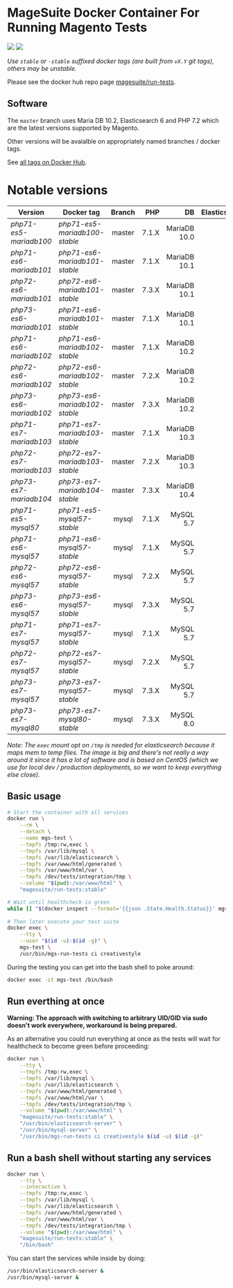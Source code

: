 # MageSuite Docker Container For Running Magento Tests

[![](https://images.microbadger.com/badges/image/magesuite/run-tests:stable.svg)](https://microbadger.com/images/magesuite/run-tests:stable "Docker Image Badge") [![](https://images.microbadger.com/badges/version/magesuite/run-tests:stable.svg)](https://microbadger.com/images/magesuite/run-tests:stable "Docker Image Version Badge")


*Use `stable` or `-stable` suffixed docker tags (are built from `vX.Y` git tags), others may be unstable.*

Please see the docker hub repo page [magesuite/run-tests](https://hub.docker.com/r/magesuite/run-tests).

## Software

The `master` branch uses Maria DB 10.2, Elasticsearch 6 and PHP 7.2 which are the latest versions supported by Magento.

Other versions will be avaialble on appropriately named branches / docker tags.

See [all tags on Docker Hub](https://hub.docker.com/r/magesuite/run-tests/tags).

# Notable versions 

| Version                   | Docker tag                    | Branch        | PHP   | DB            | Elasticsearch |
| ------------------------- | ----------------------------- | :-----------: | ----: | ------------: | ------------: |
| *php71-es5-mariadb100*    | _php71-es5-mariadb100-stable_ | master        | 7.1.X | MariaDB 10.0  | 5.X           |
| *php71-es6-mariadb101*    | _php71-es6-mariadb101-stable_ | master        | 7.1.X | MariaDB 10.1  | 6.X           | 
| *php72-es6-mariadb101*    | _php72-es6-mariadb101-stable_ | master        | 7.3.X | MariaDB 10.1  | 6.X           |
| *php73-es6-mariadb101*    | _php71-es6-mariadb101-stable_ | master        | 7.1.X | MariaDB 10.1  | 6.X           |
| *php71-es6-mariadb102*    | _php71-es6-mariadb102-stable_ | master        | 7.1.X | MariaDB 10.2  | 6.X           |
| *php72-es6-mariadb102*    | _php72-es6-mariadb102-stable_ | master        | 7.2.X | MariaDB 10.2  | 6.X           |
| *php73-es6-mariadb102*    | _php73-es6-mariadb102-stable_ | master        | 7.3.X | MariaDB 10.2  | 6.X           |
| *php71-es7-mariadb103*    | _php71-es7-mariadb103-stable_ | master        | 7.1.X | MariaDB 10.3  | 7.X           |
| *php72-es7-mariadb103*    | _php72-es7-mariadb103-stable_ | master        | 7.2.X | MariaDB 10.3  | 7.X           |
| *php73-es7-mariadb104*    | _php73-es7-mariadb104-stable_ | master        | 7.3.X | MariaDB 10.4  | 7.X           |
| *php71-es5-mysql57*       | _php71-es5-mysql57-stable_    | mysql         | 7.1.X | MySQL 5.7     | 5.X           |
| *php71-es6-mysql57*       | _php71-es6-mysql57-stable_    | mysql         | 7.1.X | MySQL 5.7     | 6.X           |
| *php72-es6-mysql57*       | _php72-es6-mysql57-stable_    | mysql         | 7.2.X | MySQL 5.7     | 6.X           |
| *php73-es6-mysql57*       | _php73-es6-mysql57-stable_    | mysql         | 7.3.X | MySQL 5.7     | 6.X           |
| *php71-es7-mysql57*       | _php71-es7-mysql57-stable_    | mysql         | 7.1.X | MySQL 5.7     | 7.X           |
| *php72-es7-mysql57*       | _php72-es7-mysql57-stable_    | mysql         | 7.2.X | MySQL 5.7     | 7.X           |
| *php73-es7-mysql57*       | _php73-es7-mysql57-stable_    | mysql         | 7.3.X | MySQL 5.7     | 7.X           |
| *php73-es7-mysql80*       | _php73-es7-mysql80-stable_    | mysql         | 7.3.X | MySQL 8.0     | 7.X           |
 
_Note: The `exec` mount opt on `/tmp` is needed for elasticsearch because it maps mem to temp files._
_The image is big and there's not really a way around it since it has a lot of software and is based on CentOS (which we use for local dev / production deployments, so we want to keep everything else close)._

## Basic usage

```bash
# Start the container with all services
docker run \
    --rm \
    --detach \
    --name mgs-test \
    --tmpfs /tmp:rw,exec \
    --tmpfs /var/lib/mysql \
    --tmpfs /var/lib/elasticsearch \
    --tmpfs /var/www/html/generated \
    --tmpfs /var/www/html/var \
    --tmpfs /dev/tests/integration/tmp \
    --volume "$(pwd):/var/www/html" \
    "magesuite/run-tests:stable"

# Wait until healthcheck is green
while [[ "$(docker inspect --format='{{json .State.Health.Status}}' mgs-test)" == '"starting"' ]] ; do sleep 1s && echo "Waiting for start"; done
    
# Then later execute your test suite
docker exec \
    --tty \
    --user "$(id -u):$(id -g)" \
    mgs-test \
    /usr/bin/mgs-run-tests ci creativestyle
```

During the testing you can get into the bash shell to poke around:

```bash
docker exec -it mgs-test /bin/bash
```

## Run everthing at once

**Warning: The approach with switching to arbitrary UID/GID via sudo doesn't work everywhere, workaround is being prepared.**

As an alternative you could run everything at once as the 
tests will wait for healthcheck to become green before proceeding:

```bash
docker run \
    --tty \
    --tmpfs /tmp:rw,exec \
    --tmpfs /var/lib/mysql \
    --tmpfs /var/lib/elasticsearch \
    --tmpfs /var/www/html/generated \
    --tmpfs /var/www/html/var \
    --tmpfs /dev/tests/integration/tmp \
    --volume "$(pwd):/var/www/html" \
    "magesuite/run-tests:stable" \
    "/usr/bin/elasticsearch-server" \
    "/usr/bin/mysql-server" \
    "/usr/bin/mgs-run-tests ci creativestyle $(id -u) $(id -g)"
```

## Run a bash shell without starting any services

```bash
docker run \
    --tty \
    --interactive \
    --tmpfs /tmp:rw,exec \
    --tmpfs /var/lib/mysql \
    --tmpfs /var/lib/elasticsearch \
    --tmpfs /var/www/html/generated \
    --tmpfs /var/www/html/var \
    --tmpfs /dev/tests/integration/tmp \
    --volume "$(pwd):/var/www/html" \
    "magesuite/run-tests:stable" \
    "/bin/bash"
```

You can start the services while inside by doing:

```bash
/usr/bin/elasticsearch-server &
/usr/bin/mysql-server &
```
